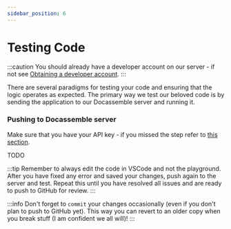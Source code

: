 ```yaml
---
sidebar_position: 6
---
```


# Testing Code

:::caution
You should already have a developer account on our server - if not see [Obtaining a developer account](./setting-up/docassemble-server.md#obtain-a-developer-account).
:::

There are several paradigms for testing your code and ensuring that the logic operates as expected. The primary way we test our beloved code is by sending the application to our Docassemble server and running it.

### Pushing to Docassemble server

Make sure that you have your API key - if you missed the step refer to [this section](./setting-up/docassemble-server.md).

TODO

:::tip
Remember to always edit the code in VSCode and not the playground. After you have fixed any error and saved your changes, push again to the server and test. Repeat this until you have resolved all issues and are ready to push to GitHub for review.
:::

:::info
Don't forget to `commit` your changes occasionally (even if you don't plan to push to GitHub yet). This way you can revert to an older copy when you break stuff (I am confident we all will)!
:::
